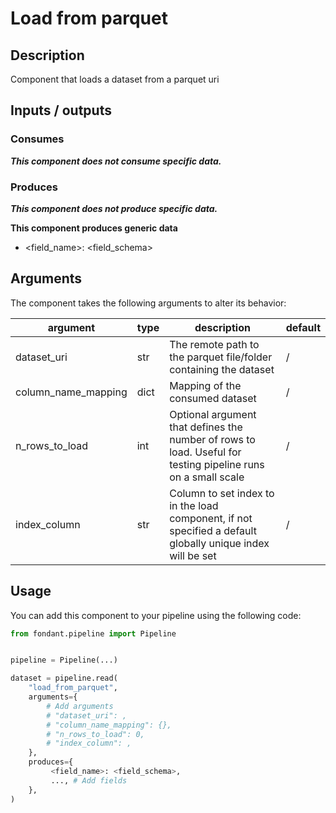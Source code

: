 # Load from parquet

## Description
Component that loads a dataset from a parquet uri

## Inputs / outputs

### Consumes
_**This component does not consume specific data.**_



### Produces

_**This component does not produce specific data.**_

**This component produces generic data**
- <field_name>: <field_schema>

## Arguments

The component takes the following arguments to alter its behavior:

| argument | type | description | default |
| -------- | ---- | ----------- | ------- |
| dataset_uri | str | The remote path to the parquet file/folder containing the dataset | / |
| column_name_mapping | dict | Mapping of the consumed dataset | / |
| n_rows_to_load | int | Optional argument that defines the number of rows to load. Useful for testing pipeline runs on a small scale | / |
| index_column | str | Column to set index to in the load component, if not specified a default globally unique index will be set | / |

## Usage

You can add this component to your pipeline using the following code:

```python
from fondant.pipeline import Pipeline


pipeline = Pipeline(...)

dataset = pipeline.read(
    "load_from_parquet",
    arguments={
        # Add arguments
        # "dataset_uri": ,
        # "column_name_mapping": {},
        # "n_rows_to_load": 0,
        # "index_column": ,
    },
    produces={
         <field_name>: <field_schema>,
         ..., # Add fields
    },
)
```

